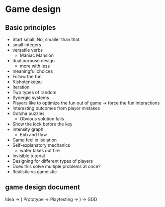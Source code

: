 # Game design

## Basic principles
- Start small. No, smaller than that.
- small integers
- versatile verbs
  - Maniac Mansion
- dual purpose design
  - more with less
- meaningful choices
- Follow the fun
- Kishotenketsu
- Iteration
- Two types of random
- Synergic systems
- Players like to optimize the fun out of game
	-> force the fun interactions
- Interesting outcomes from player mistakes
- Gotcha puzzles
  - Obvious solution fails
- Show the lock before the key
- Intensity graph
  - Ebb and flow
- Game feel in isolation
- Self-explanatory mechanics
  - water takes out fire
- Invisible tutorial
- Designing for different types of players
- Does this solve multiple problems at once?
- Realistic vs gameistic


## game design document

Idea -> ( Prototype -> Playtesting -> ) -> GDD 